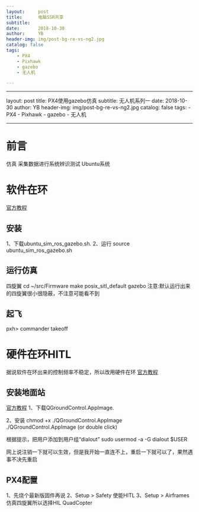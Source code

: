 ```yaml
---
layout:     post
title:      电脑SSR共享
subtitle:   
date:       2018-10-30
author:     YB
header-img: img/post-bg-re-vs-ng2.jpg
catalog: false
tags:
	- PX4
	- Pixhawk
	- gazebo
	- 无人机

---
```



---
layout:     post
title:      PX4使用gazebo仿真
subtitle:   无人机系列一
date:       2018-10-30
author:     YB
header-img: img/post-bg-re-vs-ng2.jpg
catalog: false
tags:
    - PX4
	- Pixhawk
	- gazebo
	- 无人机

---

# 前言
仿真 采集数据进行系统辨识测试
Ubuntu系统

# 软件在环
[官方教程](https://dev.px4.io/en/simulation/gazebo.html)
## 安装 
1、下载ubuntu_sim_ros_gazebo.sh.
2、运行   source ubuntu_sim_ros_gazebo.sh
## 运行仿真
四旋翼 
cd ~/src/Firmware
make posix_sitl_default gazebo
注意:默认运行出来的四旋翼很小很隐蔽，不注意可能看不到

## 起飞
pxh> commander takeoff

# 硬件在环HITL
据说软件在环出来的控制频率不稳定，所以改用硬件在环
[官方教程](https://dev.px4.io/en/simulation/hitl.html)
## 安装地面站
[官方教程](https://docs.qgroundcontrol.com/en/getting_started/download_and_install.html)
1、下载QGroundControl.AppImage.

2、安装
chmod +x ./QGroundControl.AppImage
./QGroundControl.AppImage  (or double click)

根据提示，把用户添加到用户组“dialout”
sudo usermod -a -G dialout $USER

网上说注销一下就可以生效，但是我开始一直连不上，重启一下就可以了，果然遇事不决先重启

## PX4配置
1、先烧个最新版固件再说
2、Setup > Safety 使能HITL
3、Setup > Airframes 仿真四旋翼所以选择HIL QuadCopter 

